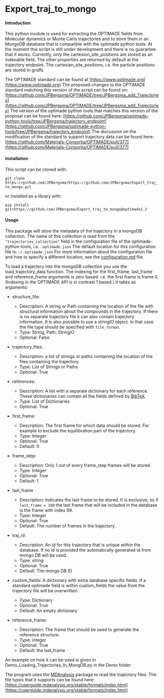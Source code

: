 # Export_traj_to_mongo

#### Introduction

This python module is used for extracting the OPTIMADE fields from Molecular dynamics or Monte Carlo trajectories and to store them in an MongoDB database that is compatible with the optimade python tools.
At the moment this script is still under development and there is no guarantee that it works.
Currently, only the cartesion_site_positions are stored as an indexable field. 
The other properties are returned by default at the trajectory endpoint.
The cartesian_site_positions, i.e. the particle positions are stored in gridfs.

The OPTIMADE standard can be found at [https://www.optimade.org](https://www.optimade.org)
The proposed changes to the OPTIMADE standard matching this version of the script can be found on: [https://github.com/JPBergsma/OPTIMADE/tree/JPBergsma_add_Trajectories](https://github.com/JPBergsma/OPTIMADE/tree/JPBergsma_add_Trajectories)
The version of the optimade python tools that matches this version of the proposal can be found here: [https://github.com/JPBergsma/optimade-python-tools/tree/JPBergsma/trajectory_endpoint](https://github.com/JPBergsma/optimade-python-tools/tree/JPBergsma/trajectory_endpoint)
The discussion on the modification of the standard to support trajectory data can be found here: [https://github.com/Materials-Consortia/OPTIMADE/pull/377](https://github.com/Materials-Consortia/OPTIMADE/pull/377)


#### installation

This script can be cloned with:

`git clone https://github.com/JPBergsma/https://github.com/JPBergsma/Export_traj_to_mongo.git`

or installed as a library with:

`pip install git+https://github.com/JPBergsma/Export_traj_to_mongo@optimade1.2`

#### Usage

This package will store the metadata of the trajectory in a mongoDB collection.
The name of this collection is read from the `"trajectories_collection"` field in the configuration file of the optimade-python-tools, i.e. `.optimade.json`
The default location for this configuration file is: `~/.optimade.json`
For more information about the configuration file and how to specify a different location, see the [configuration.md](https://github.com/JPBergsma/optimade-python-tools/blob/JPBergsma/trajectory_endpoint/docs/configuration.md) file. 

To load a trajectory into the mongoDB collection you use the load_trajectory_data function.
The indexing for the first_frame, last_frame and reference_frame arguments is zero based. i.e. the first frame is frame 0. (Indexing in the OPTIMADE API is in contrast 1 based.)
It takes as arguments:
* structure_file: 
  * Description: A string or Path containing the location of the file with structural information about the compounds in the trajectory.
  If there is no separate trajectory file it can also contain trajectory information.
  It is also possible to use a stringIO object. In that case the file type should be specified with `file_format`.
  * Type: String, Path, StringIO
  * Optional: False
  
* trajectory_files: 
  * Description: a list of strings or paths containing the location of the files containing the trajectory.
  * Type: List of Strings or Paths
  * Optional: True

* references:
  * Description: A list with a separate dictionary for each reference. 
    These dictionaries can contain all the fields defined by [BibTeX](https://www.bibtex.com/format/).
  * Type: List of Dictionaries
  * Optional: True
  
* first_frame: 
  * Description: The first frame for which data should be stored. For example to exclude the equilibration part of the trajectory. 
  * Type: Integer
  * Optional: True
  * Default: 0

* frame_step: 
  * Description: Only 1 out of every frame_step frames will be stored.  
  * Type: Integer
  * Optional: True
  * Default: 1

* last_frame
  * Description: Indicates the last frame to be stored.
    It is exclusive, so if `last_frame = 100` the last frame that will be included in the database is the frame with index 99. 
  * Type: Integer
  * Optional: True
  * Default: The number of frames in the trajectory.

* traj_id:
  * Description: An id for this trajectory that is unique within the database. 
    If no id is provided the automatically generated id from mongo DB will be used. 
  * Type: string
  * Optional: True
  * Default: The mongo DB ID

* custom_fields: A dictionary with extra database specific fields. 
  If a standard optimade field is within custom_fields the value from the trajectory file will be overwritten.
  * Type: Dictionary
  * Optional: True
  * Default: An empty dictionary

* reference_frame:
  * Description: The frame that should be used to generate the reference structure.
  * Type: integer
  * Optional: True
  * Default: the last_frame

An example on how it can be used is given in Demo_Loading_Trajectories_In_MongDB.py in the Demo folder.

The program uses the [MDAnalysis](https://www.mdanalysis.org/) package to read the trajectory files. 
The file types that it supports can be found here: [https://userguide.mdanalysis.org/stable/formats/index.html](https://userguide.mdanalysis.org/stable/formats/index.html)
